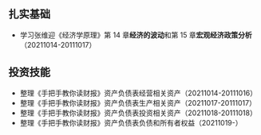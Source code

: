 ## 扎实基础

- 学习张维迎《经济学原理》第 14 章**经济的波动**和第 15 章**宏观经济政策分析**（20211014-20111017）



## 投资技能

- 整理《手把手教你读财报》资产负债表经营相关资产（20211014-20111016）
- 整理《手把手教你读财报》资产负债表生产相关资产（20211017-20111017）
- 整理《手把手教你读财报》资产负债表投资相关资产（20211018-20111018）
- 整理《手把手教你读财报》资产负债表负债和所有者权益（20211019-）

